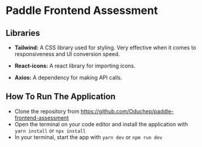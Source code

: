 # Paddle Frontend Assessment

## Libraries
* **Tailwind:** A CSS library used for styling. Very effective when it comes to responsiveness and UI conversion speed.

* **React-icons:** A react library for importing icons.

* **Axios:** A dependency for making API calls.

## How To Run The Application
* Clone the repository from https://github.com/Oduchep/paddle-frontend-assessment
* Open the terminal on your code editor and install the application with `yarn install` or `npx install`
* In your terminal, start the app with `yarn dev` or `npm run dev`